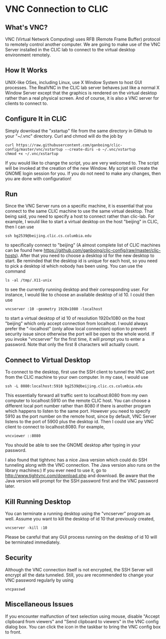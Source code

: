# VNC Connection to CLIC #

## What's VNC? ##

VNC (Virtual Network Computing) uses RFB (Remote Frame Buffer) protocol to remotely control another computer. We are going to make use of the VNC Server installed in the CLIC lab to connect to the virtual desktop environment remotely.

## How It Works ##

UNIX-like OSes, including Linux, use X Window System to host GUI processes. The RealVNC in the CLIC lab server behaves just like a normal X Window Server except that the graphics is rendered on the virtual desktop rather than a real physical screen. And of course, it is also a VNC server for clients to connect to.

## Configure It in CLIC ##

Simply download the "xstartup" file from the same directory in Github to your "~/.vnc" directory. Curl and chmod will do the job by

```
curl https://raw.githubusercontent.com/ganboing/clic-config/master/vnc/xstartup --create-dirs -o ~/.vnc/xstartup
chmod +x ~/.vnc/xstartup
```

If you would like to change the script, you are very welcomed to. The script will be invoked at the creation of the new Window. My script will create the GNOME login session for you. If you do not need to make any changes, then you are done with configuration!

## Run ##

Since the VNC Server runs on a specific machine, it is essential that you connect to the same CLIC machine to use the same virtual desktop. That being said, you need to specify a host to connect rather than clic-lab. For example, I would like to start a virtual desktop on the host "beijing" in CLIC, then I can use

```
ssh bg2539@beijing.clic.cs.columbia.edu
```

to specifically connect to "beijing" (A almost complete list of CLIC machines can be found here https://github.com/ganboing/clic-config/raw/master/clic-hosts). After that you need to choose a desktop id for the new desktop to start. Be reminded that the desktop id is unique for each host, so you need to pick a desktop id which nobody has been using. You can use the command

```
ls -al /tmp/.X11-unix
```

to see the currently running desktop and their corresponding user. For instance, I would like to choose an available desktop of id 10. I could then use

```
vncserver :10 -geometry 1920x1080 -localhost
```

to start a virtual desktop of id 10 of resolution 1920x1080 on the host "beijing" which only accept connection from localhost. I would always prefer the "-localhost" (only allow local connection) option to prevent security issue since otherwise the port will be open to the whole world. If you invoke "vncserver" for the first time, it will prompt you to enter a password. Note that only the first 8 characters will actually count. 

## Connect to Virtual Desktop ##

To connect to the desktop, first use the SSH client to tunnel the VNC port from the CLIC machine to your own computer. In my case, I would use

```
ssh -L 8080:localhost:5910 bg2539@beijing.clic.cs.columbia.edu
```

This essentially forward all traffic sent to localhost:8080 from my own computer to localhost:5910 on the remote CLIC host. You can choose a different local port number rather than 8080 if there is another program which happens to listen to the same port. However you need to specify 5910 as the port number on the remote host, since by default, VNC Server listens to the port of 5900 plus the desktop id. Then I could use any VNC client to connect to localhost:8080. For example,

```
vncviewer ::8080
```

You should be able to see the GNOME desktop after typing in your password.

I also found that tightvnc has a nice Java version which could do SSH tunneling along with the VNC connection. The Java version also runs on the library machines:) If you ever need to use it, go to http://www.tightvnc.com/download.php and download. Be aware that the Java version will prompt for the SSH password first and the VNC password later.

## Kill Running Desktop ##

You can terminate a running desktop using the "vncserver" program as well. Assume you want to kill the desktop of id 10 that previously created,

```
vncserver -kill :10
```

Please be careful that any GUI process running on the desktop of id 10 will be terminated immediately.

## Security ##

Although the VNC connection itself is not encrypted, the SSH Server will encrypt all the data tunneled. Still, you are recommended to change your VNC password regularly by using

```
vncpasswd
```

## Miscellaneous Issues ##

If you encounter malfunction of text selection using mouse, disable "Accept clipboard from viewers" and "Send clipboard to viewers" in the VNC config dialog box. You can click the icon in the taskbar to bring the VNC config box to front.
